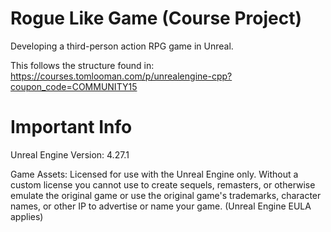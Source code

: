 # Rogue Like Game (Course Project)

Developing a third-person action RPG game in Unreal.

This follows the structure found in: https://courses.tomlooman.com/p/unrealengine-cpp?coupon_code=COMMUNITY15

# Important Info

Unreal Engine Version: 4.27.1

Game Assets: Licensed for use with the Unreal Engine only. Without a custom license you cannot use to create sequels, remasters, or otherwise emulate the original game or use the original game's trademarks, character names, or other IP to advertise or name your game. (Unreal Engine EULA applies)